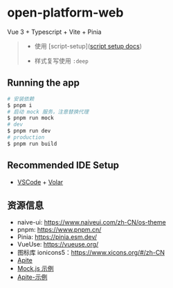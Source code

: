 # open-platform-web

Vue 3 + Typescript + Vite + Pinia

> - 使用 [script-setup]([script setup docs](https://v3.vuejs.org/api/sfc-script-setup.html#sfc-script-setup))
>
> - 样式复写使用 `:deep`

## Running the app

```bash
# 安装依赖
$ pnpm i
# 启动 mock 服务，注意替换代理
$ pnpm run mock
# dev
$ pnpm run dev
# production
$ pnpm run build
```

## Recommended IDE Setup

- [VSCode](https://code.visualstudio.com/) + [Volar](https://marketplace.visualstudio.com/items?itemName=johnsoncodehk.volar)

## 资源信息

- naive-ui: <https://www.naiveui.com/zh-CN/os-theme>
- pnpm: <https://www.pnpm.cn/>
- Pinia: <https://pinia.esm.dev/>
- VueUse: <https://vueuse.org/>
- 图标库 ionicons5：<https://www.xicons.org/#/zh-CN>
- [Apite](https://apite.frp.boyxing.com/)
- [Mock.js 示例](http://mockjs.com/examples.html)
- [Apite-示例](https://github.com/wangxing218/apite/blob/1a930a61bea1cc388d5ba9d95088d760eb71c15f/web-src/api/index.js)
